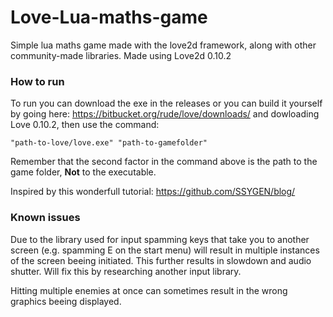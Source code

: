 # Love-Lua-maths-game

Simple lua maths game made with the love2d framework, along with other community-made libraries. Made using Love2d 0.10.2

### How to run
To run you can download the exe in the releases or you can build it yourself by going here: https://bitbucket.org/rude/love/downloads/  and dowloading Love 0.10.2, then use the command:
```
"path-to-love/love.exe" "path-to-gamefolder"
```
Remember that the second factor in the command above is the path to the game folder, <b>Not</b> to the executable.


Inspired by this wonderfull tutorial:
  https://github.com/SSYGEN/blog/

### Known issues
Due to the library used for input  spamming keys that take you to another screen (e.g. spamming E on the start menu) will result in multiple instances of the screen beeing initiated. This further results in slowdown and audio shutter. Will fix this by researching another input library.

Hitting multiple enemies at once can sometimes result in the wrong graphics beeing displayed. 
